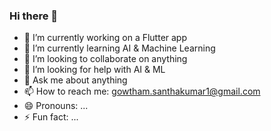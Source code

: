 ### Hi there 👋

<!--
**GowthamSk1/GowthamSk1** is a ✨ _special_ ✨ repository because its `README.md` (this file) appears on your GitHub profile.

Here are some ideas to get you started: -->

- 🔭 I’m currently working on a Flutter app
- 🌱 I’m currently learning AI & Machine Learning
- 👯 I’m looking to collaborate on anything
- 🤔 I’m looking for help with AI & ML
- 💬 Ask me about anything
- 📫 How to reach me: gowtham.santhakumar1@gmail.com
- 😄 Pronouns: ...
- ⚡ Fun fact: ...

